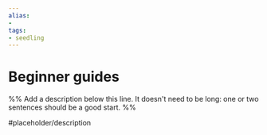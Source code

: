 ```yaml
---
alias: 
- 
tags:
- seedling
---
```


# Beginner guides

%% Add a description below this line. It doesn't need to be long: one or two sentences should be a good start. %%

#placeholder/description 
